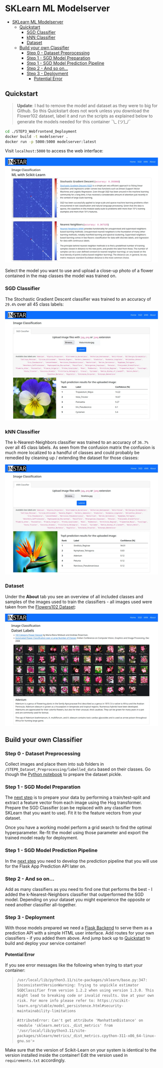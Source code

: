 # SKLearn ML Modelserver

<!-- TOC -->

- [SKLearn ML Modelserver](#sklearn-ml-modelserver)
  - [Quickstart](#quickstart)
    - [SGD Classifier](#sgd-classifier)
    - [kNN Classifier](#knn-classifier)
    - [Dataset](#dataset)
  - [Build your own Classifier](#build-your-own-classifier)
    - [Step 0 - Dataset Preprocessing](#step-0---dataset-preprocessing)
    - [Step 1 - SGD Model Preparation](#step-1---sgd-model-preparation)
    - [Step 1 - SGD Model Prediction Pipeline](#step-1---sgd-model-prediction-pipeline)
    - [Step 2 - And so on...](#step-2---and-so-on)
    - [Step 3 - Deployment](#step-3---deployment)
      - [Potential Error](#potential-error)

<!-- /TOC -->

## Quickstart

> __Update__: I had to remove the model and dataset as they were to big for Github. So this Quickstart does not work unless you download the Flower102 dataset, label it and run the scripts as explained below to generate the models needed for this container ¯\\_ (ツ)_/¯


```bash
cd ./STEP3_Webfrontend_Deployment
docker build -t modelserver .
docker run -p 5000:5000 modelserver:latest
```

Visit `localhost:5000` to access the web interface:


![SKLearn ML Modelserver](./STEP3_Webfrontend_Deployment/static/images/README_01.webp)


Select the model you want to use and upload a close-up photo of a flower contained in the map classes the model was trained on.


### SGD Classifier

The Stochastic Gradient Descent classifier was trained to an accuracy of `29.4%` over all 45 class labels:


![SKLearn ML Modelserver](./STEP3_Webfrontend_Deployment/static/images/README_02.webp)


### kNN Classifier

The k-Nearest-Neighbors classifier was trained to an accuracy of `36.7%` over all 45 class labels. As seen from the confusion matrix the confusion is much more localized to a handful of classes and could probably be remedied by cleaning up / extending the dataset for those classes:


![SKLearn ML Modelserver](./STEP3_Webfrontend_Deployment/static/images/README_03.webp)


### Dataset

Under the __About__ tab you see an overview of all included classes and samples of the images used to train the classifiers - all images used were taken from the [Flowers102 Dataset](https://www.robots.ox.ac.uk/~vgg/data/flowers/102/index.html):


![SKLearn ML Modelserver](./STEP3_Webfrontend_Deployment/static/images/README_04.webp)



## Build your own Classifier

### Step 0 - Dataset Preprocessing

Collect images and place them into sub folders in `/STEP0_Dataset_Preprocessing/labelled_data` based on their classes. Go though the [Python notebook](/STEP0_Dataset_Preprocessing) to prepare the dataset pickle.

### Step 1 - SGD Model Preparation

The [next step](/STEP1_SGD_01_Model_Preparation) is to prepare your data by performing a train/test-split and extract a feature vector from each image using the Hog transformer. Prepare the SGD Classifier (can be replaced with any classifier from SKLearn that you want to use). Fit it to the feature vectors from your dataset.

Once you have a working model perform a grid search to find the optimal hyperparameter. Re-fit the model using those parameter and export the trained model ready for deployment.

### Step 1 - SGD Model Prediction Pipeline

In the [next step](/STEP1_SGD_02_Model_Prediction_Pipeline) you need to develop the prediction pipeline that you will use for the Flask App Prediction API later on.


### Step 2 - And so on...

Add as many classifiers as you need to find one that performs the best - I added the k-Nearest-Neighbors classifier that outperformed the SGD model. Depending on your dataset you might experience the opposite or need another classifier all-together.


### Step 3 - Deployment

With those models prepared we need a [Flask Backend](/STEP3_Webfrontend_Deployment) to serve them as a prediction API with a simple HTML user interface. Add routes for your own classifiers - if you added them above. And jump back up to [Quickstart](#quickstart) to build and deploy your service container!


#### Potential Error

If you see error messages like the following when trying to start your container:

> `/usr/local/lib/python3.11/site-packages/sklearn/base.py:347: InconsistentVersionWarning: Trying to unpickle estimator SGDClassifier from version 1.2.2 when using version 1.3.0. This might lead to breaking code or invalid results. Use at your own risk. For more info please refer to:
https://scikit-learn.org/stable/model_persistence.html#security-maintainability-limitations`

> `AttributeError: Can't get attribute 'ManhattanDistance' on <module 'sklearn.metrics._dist_metrics' from '/usr/local/lib/python3.11/site-packages/sklearn/metrics/_dist_metrics.cpython-311-x86_64-linux-gnu.so'>`


Make sure that the version of Scikit-Learn on your system is identical to the version installed inside the container! Edit the version used in `requirements.txt` accordingly.